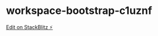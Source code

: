 # workspace-bootstrap-c1uznf

[Edit on StackBlitz ⚡️](https://stackblitz.com/edit/workspace-bootstrap-c1uznf)